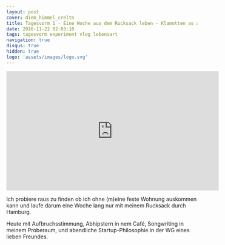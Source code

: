 ```yaml
---
layout: post
cover: diem_himmel_creltn
title: Tagesvorm 1 - Eine Woche aus dem Rucksack leben - Klamotten as a service
date: 2016-11-22 02:03:10
tags: tagesvorm experiment vlog lebensart
navigation: true
disqus: true
hidden: true
logo: 'assets/images/logo.svg'
---
```


<iframe width="560" height="315" src="https://www.youtube.com/embed/ldKrN3Ev5Ns" frameborder="0" allowfullscreen></iframe>

Ich probiere raus zu finden ob ich ohne (m)eine feste Wohnung auskommen kann und laufe darum eine Woche lang nur mit meinem Rucksack durch Hamburg.

Heute mit Aufbruchsstimmung, Abhipstern in nem Café, Songwriting in meinem Proberaum, und abendliche Startup-Philosophie in der WG eines lieben Freundes.
